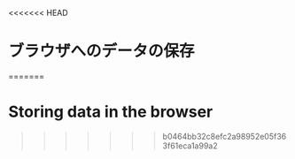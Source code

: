 
<<<<<<< HEAD
# ブラウザへのデータの保存
=======
# Storing data in the browser
>>>>>>> b0464bb32c8efc2a98952e05f363f61eca1a99a2
